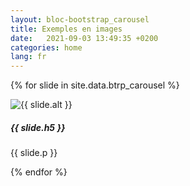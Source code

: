 ```yaml
---
layout: bloc-bootstrap_carousel
title: Exemples en images
date:   2021-09-03 13:49:35 +0200
categories: home
lang: fr
---
```


{% for slide in site.data.btrp_carousel %}

<div class="carousel-item {{ slide.statut }}">
    <img class="d-block w-100" src="{{ slide.img_name }}" alt="{{ slide.alt }}">
    <div class="carousel-caption d-none d-md-block">
        <h5>{{ slide.h5 }}</h5>
        <p> {{ slide.p }} </p>
    </div>
</div>

{% endfor %}
